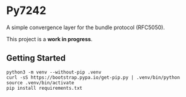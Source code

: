 # Py7242

A simple convergence layer for the bundle protocol (RFC5050).

This project is a **work in progress**.

## Getting Started
```
python3 -m venv --without-pip .venv
curl -sS https://bootstrap.pypa.io/get-pip.py | .venv/bin/python
source .venv/bin/activate
pip install requirements.txt
```

